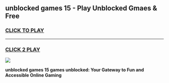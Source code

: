 
## unblocked games 15 - Play Unblocked Gmaes & Free
<h3>
<a href="https://news.freeplayer.one?title=unblocked_games_15&ref=23F">CLICK TO PLAY</a></h3>
<hr>

<h3>
<a href="https://news.freeplayer.one?title=unblocked_games_15&ref=23F">CLICK 2 PLAY</a>
  
</h3>

<a href="https://news.freeplayer.one?title=unblocked_games_15&ref=23F/"><img src="https://clearcache.store/games.png"></a>


**unblocked games 15 games unblocked: Your Gateway to Fun and Accessible Online Gaming**
